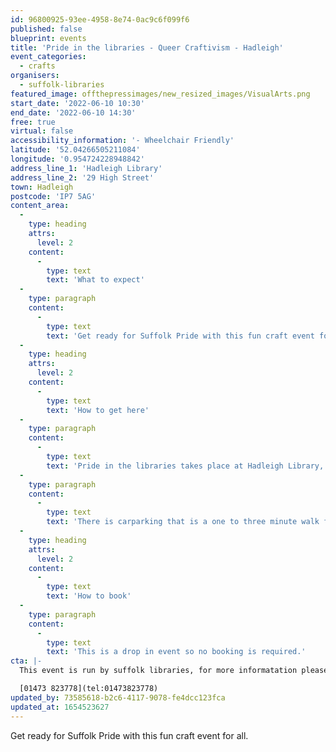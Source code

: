 ```yaml
---
id: 96800925-93ee-4958-8e74-0ac9c6f099f6
published: false
blueprint: events
title: 'Pride in the libraries - Queer Craftivism - Hadleigh'
event_categories:
  - crafts
organisers:
  - suffolk-libraries
featured_image: offthepressimages/new_resized_images/VisualArts.png
start_date: '2022-06-10 10:30'
end_date: '2022-06-10 14:30'
free: true
virtual: false
accessibility_information: '- Wheelchair Friendly'
latitude: '52.04266505211084'
longitude: '0.954724228948842'
address_line_1: 'Hadleigh Library'
address_line_2: '29 High Street'
town: Hadleigh
postcode: 'IP7 5AG'
content_area:
  -
    type: heading
    attrs:
      level: 2
    content:
      -
        type: text
        text: 'What to expect'
  -
    type: paragraph
    content:
      -
        type: text
        text: 'Get ready for Suffolk Pride with this fun craft event for all. Get involved with making banners, posters and flags to show off at the Suffolk Pride Parade. Drop in any time between 10:30 and 14:30. All materials will be provided.'
  -
    type: heading
    attrs:
      level: 2
    content:
      -
        type: text
        text: 'How to get here'
  -
    type: paragraph
    content:
      -
        type: text
        text: 'Pride in the libraries takes place at Hadleigh Library, IP7 5AG.'
  -
    type: paragraph
    content:
      -
        type: text
        text: 'There is carparking that is a one to three minute walk from the venue.'
  -
    type: heading
    attrs:
      level: 2
    content:
      -
        type: text
        text: 'How to book'
  -
    type: paragraph
    content:
      -
        type: text
        text: 'This is a drop in event so no booking is required.'
cta: |-
  This event is run by suffolk libraries, for more informatation please get in touvh via:

  [01473 823778](tel:01473823778)
updated_by: 73585618-b2c6-4117-9078-fe4dcc123fca
updated_at: 1654523627
---
```

Get ready for Suffolk Pride with this fun craft event for all.